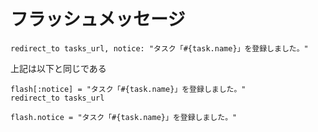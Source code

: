 # フラッシュメッセージ

```
redirect_to tasks_url, notice: "タスク「#{task.name}」を登録しました。"
```
上記は以下と同じである
```
flash[:notice] = "タスク「#{task.name}」を登録しました。"
redirect_to tasks_url
```

```
flash.notice = "タスク「#{task.name}」を登録しました。"
```